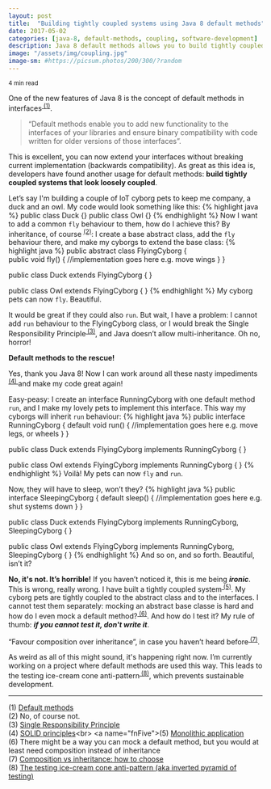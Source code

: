 ```yaml
---
layout: post
title:  "Building tightly coupled systems using Java 8 default methods"
date: 2017-05-02 
categories: [java-8, default-methods, coupling, software-development]
description: Java 8 default methods allows you to build tightly coupled systems that look loosely coupled
image: "/assets/img/coupling.jpg"
image-sm: #https://picsum.photos/200/300/?random
---
```

<sub>4 min read</sub>

One of the new features of Java 8 is the concept of default methods in interfaces<sup>[ (1)](#fnOne)</sup>.
> “Default methods enable you to add new functionality to the interfaces of your libraries and ensure binary compatibility with code written for older versions of those interfaces”.

This is excellent, you can now extend your interfaces without breaking current implementation (backwards compatibility).
As great as this idea is, developers have found another usage for default methods: **build tightly coupled systems that look loosely coupled**.

Let’s say I'm building a couple of IoT cyborg pets to keep me company, a duck and an owl. My code would look something like this:
{% highlight java %}
public class Duck {}
public class Owl {} 
{% endhighlight %}
Now I want to add a common `fly` behaviour to them, how do I achieve this? By inheritance, of course <sup>[ (2)](#fnTwo)</sup>: I create a base abstract class, add the `fly` behaviour there, and make my cyborgs to extend the base class:
{% highlight java %}
public abstract class FlyingCyborg {	
    public void fly() {
        //implementation goes here e.g. move wings
    }
}

public class Duck extends FlyingCyborg { }

public class Owl extends FlyingCyborg {	}
{% endhighlight %}
My cyborg pets can now `fly`. Beautiful.

It would be great if they could also `run`. But wait, I have a problem: I cannot add `run` behaviour to the FlyingCyborg class, or I would break the Single Responsibility Principle<sup>[ (3)](#fnThree)</sup>, and Java doesn’t allow multi-inheritance. Oh no, horror!

**Default methods to the rescue!**

Yes, thank you Java 8! Now I can work around all these nasty impediments<sup>[ (4) ](#fnFour)</sup>and make my code great again! 

Easy-peasy: I create an interface RunningCyborg with one default method `run`, and I make my lovely pets to implement this interface. This way my cyborgs will inherit `run` behaviour:
{% highlight java %}
public interface RunningCyborg {
    default void run() {
        //implementation goes here e.g. move legs, or wheels
    }
}

public class Duck extends FlyingCyborg implements RunningCyborg { }

public class Owl extends FlyingCyborg implements RunningCyborg { }
{% endhighlight %}
Voilà! My pets can now `fly` and `run`.

Now, they will have to sleep, won’t they? 
{% highlight java %}
public interface SleepingCyborg {
    default sleep() { 
        //implementation goes here e.g. shut systems down
    }
}

public class Duck extends FlyingCyborg implements RunningCyborg, SleepingCyborg { }

public class Owl extends FlyingCyborg implements RunningCyborg, SleepingCyborg { }
{% endhighlight %}
And so on, and so forth. Beautiful, isn’t it?

**No, it's not. It’s horrible!** If you haven’t noticed it, this is me being ***ironic***. This is wrong, really wrong. I have built a tightly coupled system<sup>[ (5)](#fnFive)</sup>. My cyborg pets are tightly coupled to the abstract class and to the interfaces. I cannot test them separately: mocking an abstract base classe is hard and how do I even mock a default method?<sup>[ (6)](#fnSix)</sup>. And how do I test it? My rule of thumb: ***if you cannot test it, don't write it***.

“Favour composition over inheritance”, in case you haven’t heard before<sup>[ (7)](#fnSeven)</sup>.

As weird as all of this might sound, it's happening right now. I’m currently working on a project where default methods are used this way. This leads to the testing ice-cream cone anti-pattern<sup>[ (8)](#fnEight)</sup>, which prevents sustainable development. 

---
<a name="fnOne">(1)</a> [Default methods](https://docs.oracle.com/javase/tutorial/java/IandI/defaultmethods.html)<br>
<a name="fnTwo">(2)</a>	No, of course not.<br>
<a name="fnThree">(3)</a> [Single Responsibility Principle](https://en.wikipedia.org/wiki/Single_responsibility_principle)<br>
<a name="fnFour">(4)</a> [SOLID principles](https://en.wikipedia.org/wiki/SOLID_(object-oriented_design))<br>
<a name="fnFive">(5)</a> [Monolithic application](https://en.wikipedia.org/wiki/Monolithic_application)<br>
<a name="fnSix">(6)</a> There might be a way you can mock a default method, but you would at least need composition instead of inheritance<br>
<a name="fnSeven">(7)</a> [Composition vs inheritance: how to choose](https://www.thoughtworks.com/insights/blog/composition-vs-inheritance-how-choose)<br>
<a name="fnEight">(8)</a> [The testing ice-cream cone anti-pattern (aka inverted pyramid of testing)](https://watirmelon.blog/2012/01/31/introducing-the-software-testing-ice-cream-cone/)